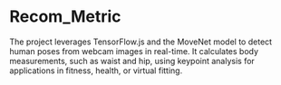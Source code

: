 # Recom_Metric
The project leverages TensorFlow.js and the MoveNet model to detect human poses from webcam images in real-time. It calculates body measurements, such as waist and hip, using keypoint analysis for applications in fitness, health, or virtual fitting.
